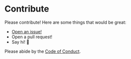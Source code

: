 # Contribute

Please contribute! Here are some things that would be great:

- [Open an issue!](https://github.com/orbitdb/orbit-bot/issues/new)
- Open a pull request!
- Say hi! :wave:

Please abide by the [Code of Conduct](CODE_OF_CONDUCT.md).
